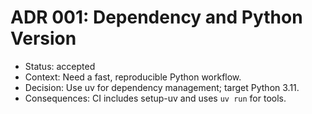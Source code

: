 # ADR 001: Dependency and Python Version

- Status: accepted
- Context: Need a fast, reproducible Python workflow.
- Decision: Use uv for dependency management; target Python 3.11.
- Consequences: CI includes setup-uv and uses `uv run` for tools.
